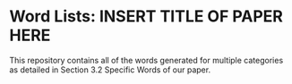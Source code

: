 # Word Lists: INSERT TITLE OF PAPER HERE
This repository contains all of the words generated for multiple categories as detailed in Section 3.2 Specific Words of our paper.
